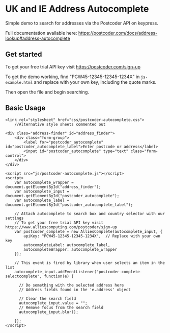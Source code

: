 # UK and IE Address Autocomplete

Simple demo to search for addresses via the Postcoder API on keypress.

Full documentation available here: https://postcoder.com/docs/address-lookup#address-autocomplete

## Get started

To get your free trial API key visit https://postcoder.com/sign-up

To get the demo working, find "PCW45-12345-12345-1234X" in `js-example.html` and replace with your own key, including the quote marks.

Then open the file and begin searching.

## Basic Usage

```
<link rel="stylesheet" href="css/postcoder-autocomplete.css">
    //Alternative style sheets commented out

<div class="address-finder" id="address_finder">
    <div class="form-group">
        <label for="postcoder_autocomplete" id="postcoder_autocomplete_label">Enter postcode or address</label>
        <input id="postcoder_autocomplete" type="text" class="form-control">
    </div>
</div>  

<script src="js/postcoder-autocomplete.js"></script>
<script>
    var autocomplete_wrapper = document.getElementById("address_finder");
    var autocomplete_input = document.getElementById("postcoder_autocomplete");
    var autocomplete_label = document.getElementById("postcoder_autocomplete_label");

    // Attach autocomplete to search box and country selector with our settings
    // To get your free trial API key visit https://www.alliescomputing.com/postcoder/sign-up
    var postcoder_complete = new AlliesComplete(autocomplete_input, {
        apiKey: "PCW45-12345-12345-1234X",  // Replace with your own key
        autocompleteLabel: autocomplete_label,
        autocompleteWrapper: autocomplete_wrapper
    });

    // This event is fired by library when user selects an item in the list
    autocomplete_input.addEventListener("postcoder-complete-selectcomplete", function(e) {

      // Do something with the selected address here
      // Address fields found in the 'e.address' object

      // Clear the search field
      autocomplete_input.value = "";
      // Remove focus from the search field
      autocomplete_input.blur();

    });
</script>
```

